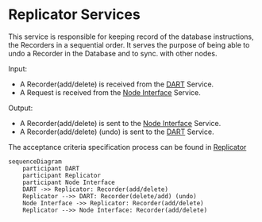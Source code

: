 # Replicator Services

This service is responsible for keeping record of the database instructions, the Recorders in a sequential order. It serves the purpose of being able to undo a Recorder in the Database and to sync. with other nodes.

Input:
  -  A Recorder(add/delete) is received from the [DART](/documents/architecture/DART.md) Service.
  -  A Request is received from the [Node Interface](/documents/architecture/NodeInterface.md) Service.

Output:
  -  A Recorder(add/delete) is sent to the [Node Interface](/documents/architecture/NodeInterface.md) Service.
  -  A Recorder(add/delete) (undo) is sent to the [DART](/documents/architecture/DART.md) Service.


The acceptance criteria specification process can be found in [Replicator](
/bdd/tagion/testbench/services/Replicator.md)

```mermaid
sequenceDiagram
    participant DART 
    participant Replicator
    participant Node Interface
    DART ->> Replicator: Recorder(add/delete)
    Replicator -->> DART: Recorder(delete/add) (undo)
    Node Interface ->> Replicator: Recorder(add/delete)
    Replicator -->> Node Interface: Recorder(add/delete) 
````